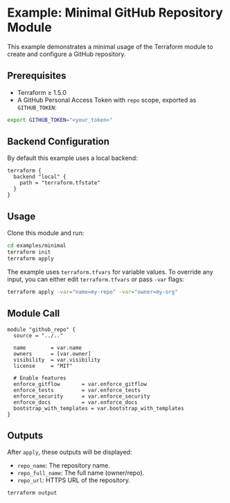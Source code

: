 # Example: Minimal GitHub Repository Module

This example demonstrates a minimal usage of the Terraform module to create and configure a GitHub repository.

## Prerequisites

- Terraform ≥ 1.5.0
- A GitHub Personal Access Token with `repo` scope, exported as `GITHUB_TOKEN`:

```bash
export GITHUB_TOKEN="<your_token>"
```

## Backend Configuration

By default this example uses a local backend:

```hcl
terraform {
  backend "local" {
    path = "terraform.tfstate"
  }
}
```

## Usage

Clone this module and run:

```bash
cd examples/minimal
terraform init
terraform apply
```

The example uses `terraform.tfvars` for variable values. To override any input, you can either edit `terraform.tfvars` or pass `-var` flags:

```bash
terraform apply -var="name=my-repo" -var="owner=my-org"
```

## Module Call

```hcl
module "github_repo" {
  source = "../.."

  name        = var.name
  owners      = [var.owner]
  visibility  = var.visibility
  license     = "MIT"

  # Enable features
  enforce_gitflow       = var.enforce_gitflow
  enforce_tests         = var.enforce_tests
  enforce_security      = var.enforce_security
  enforce_docs          = var.enforce_docs
  bootstrap_with_templates = var.bootstrap_with_templates
}
```

## Outputs

After `apply`, these outputs will be displayed:

- `repo_name`: The repository name.
- `repo_full_name`: The full name (owner/repo).
- `repo_url`: HTTPS URL of the repository.

```bash
terraform output
```
